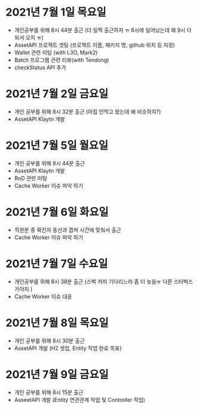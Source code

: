 
# 2021년 7월 1일 목요일 

- 개인공부를 위해 8시 44분 출근 (더 일찍 출근하자 ㅠ 6시에 일어났는데 왜 9시 다되서 오지 ㅠ)
- AssetAPI 프로젝트 셋팅 (프로젝트 이름, 패키지 명, github 위치 등 지정)
- Wallet 관련 미팅 (with L3O, Mark2)
- Batch 프로그램 관련 리뷰(with Tendong)
- checkStatus API 추가 


# 2021년 7월 2일 금요일 

- 개인 공부를 위해 8시 32분 출근 (아침 안먹고 왔는데 왜 비슷하지?)
- AssetAPI Klaytn 개발 

# 2021년 7월 5일 월요일 

- 개인 공부를 위해 8시 44분 출근 
- AssetAPI Klaytn 개발
- RnD 관련 미팅 
- Cache Worker 이슈 파악 하기 

# 2021년 7월 6일 화요일 

- 직원분 중 확진자 동선과 겹쳐 시간에 맞춰서 출근 
- Cache Worker 이슈 파악 하기 

# 2021년 7월 7일 수요일 

- 개인공부를 위해 8시 38분 출근 (스벅 커피 기다리느라 좀 더 늦음ㅠ 다른 스타벅스 가야지 )
- Cache Worker 이슈 대응 

# 2021년 7월 8일 목요일 

- 개인 공부를 위해 8시 30분 출근 
- AssetAPI 개발 (H2 셋업, Entity 작업 완료 목표)

# 2021년 7월 9일 금요일 

- 개인 공부를 위해 8시 15분 출근 
- AsseetAPI 개발 (Entity 연관관계 작업 및 Controller 작업)
